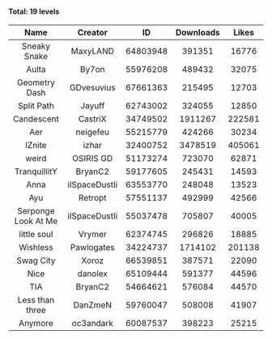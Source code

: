 #### Total: 19 levels

| Name | Creator | ID | Downloads | Likes |
|:---:|:---:|:---:|:---:|:---:|
| Sneaky Snake | MaxyLAND | 64803948 | 391351 | 16776
| Aulta | By7on | 55976208 | 489432 | 32075
| Geometry Dash | GDvesuvius | 67661363 | 215495 | 12703
| Split Path | Jayuff | 62743002 | 324055 | 12850
| Candescent | CastriX | 34749502 | 1911267 | 222581
| Aer | neigefeu | 55215779 | 424266 | 30234
| IZnite | izhar | 32400752 | 3478519 | 405061
| weird | OSIRIS GD | 51173274 | 723070 | 62871
| TranquillitY | BryanC2 | 59177605 | 245431 | 14593
| Anna | iISpaceDustIi | 63553770 | 248048 | 13523
| Ayu | Retropt | 57551137 | 492999 | 42566
| Serponge Look At Me | iISpaceDustIi | 55037478 | 705807 | 40005
| little soul | Vrymer | 62374745 | 296826 | 18885
| Wishless | Pawlogates | 34224737 | 1714102 | 201138
| Swag City | Xoroz | 66539851 | 387571 | 22090
| Nice | danolex | 65109444 | 591377 | 44596
|  TIA | BryanC2 | 54664621 | 576084 | 44570
| Less than three | DanZmeN | 59760047 | 508008 | 41907
| Anymore | oc3andark | 60087537 | 398223 | 25215
